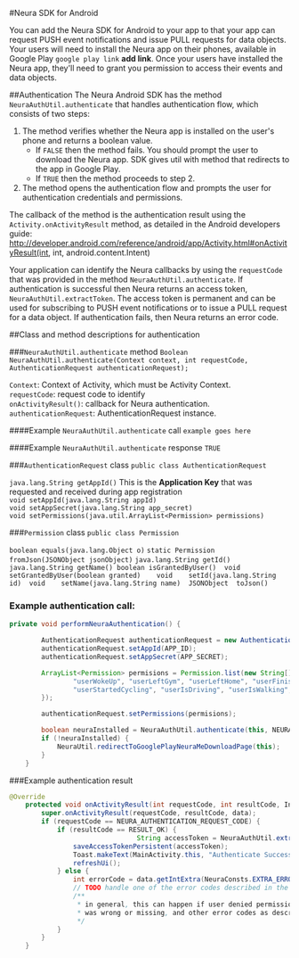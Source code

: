 
#Neura SDK for Android

You can add the Neura SDK for Android to your app to that your app can request PUSH event notifications and issue PULL requests for data objects.  Your users will need to install the Neura app on their phones, available in Google Play `google play link` **add link**.  Once your users have installed the Neura app, they'll need to grant you permission to access their events and data objects.


##AuthenticationThe Neura Android SDK has the method `NeuraAuthUtil.authenticate` that handles authentication flow, which consists of two steps:
1.	The method verifies whether the Neura app is installed on the user's phone and returns a boolean value.
    - If `FALSE` then the method fails. You should prompt the user to download the Neura app. SDK gives util with method that redirects to the app in Google Play. 
    - If `TRUE` then the method proceeds to step 2.
2.	The method opens the authentication flow and prompts the user for authentication credentials and permissions.  The callback of the method is the authentication result using the `Activity.onActivityResult` method, as detailed in the Android developers guide: http://developer.android.com/reference/android/app/Activity.html#onActivityResult(int, int, android.content.Intent)

Your application can identify the Neura callbacks by using the `requestCode` that was provided in the method `NeuraAuthUtil.authenticate`.  If authentication is successful then Neura returns an access token, `NeuraAuthUtil.extractToken`. The access token is permanent and can be used for subscribing to PUSH event notifications or to issue a PULL request for a data object.  If authentication fails, then Neura returns an error code.

##Class and method descriptions for authentication###`NeuraAuthUtil.authenticate` method`Boolean NeuraAuthUtil.authenticate(Context context, int requestCode, AuthenticationRequest authenticationRequest);` `Context`: Context of Activity, which must be Activity Context.  `requestCode`: request code to identify  
`onActivityResult()`: callback for Neura authentication.  
`authenticationRequest`: AuthenticationRequest instance.  ####Example `NeuraAuthUtil.authenticate` call
 `example goes here`
 
####Example `NeuraAuthUtil.authenticate` response
`TRUE` 

###`AuthenticationRequest` class
`public class AuthenticationRequest``java.lang.String getAppId()` This is the **Application Key** that was requested and received during app registration  `void setAppId(java.lang.String appId)`   `void setAppSecret(java.lang.String app_secret)`  `void setPermissions(java.util.ArrayList<Permission> permissions)`   


###`Permission` class`public class Permission``boolean equals(java.lang.Object o)` `static Permission fromJson(JSONObject jsonObject)` `java.lang.String getId()` `java.lang.String getName()boolean isGrantedByUser() void	setGrantedByUser(boolean granted) 	void	setId(java.lang.String id) void	setName(java.lang.String name) JSONObject	toJson() `### Example authentication call:```javaprivate void performNeuraAuthentication() {        AuthenticationRequest authenticationRequest = new AuthenticationRequest();        authenticationRequest.setAppId(APP_ID);        authenticationRequest.setAppSecret(APP_SECRET);        ArrayList<Permission> permisions = Permission.list(new String[] {                "userWokeUp", "userLeftGym", "userLeftHome", "userFinishedWalking", "userStartedDriving", "userIsAtWork", "userIsRunning",                "userStartedCycling", "userIsDriving", "userIsWalking", "userFinishedRunning"        });        authenticationRequest.setPermissions(permisions);        boolean neuraInstalled = NeuraAuthUtil.authenticate(this, NEURA_AUTHENTICATION_REQUEST_CODE, authenticationRequest);        if (!neuraInstalled) {            NeuraUtil.redirectToGooglePlayNeuraMeDownloadPage(this);        }    }```###Example authentication result ```java
@Override    protected void onActivityResult(int requestCode, int resultCode, Intent data) {        super.onActivityResult(requestCode, resultCode, data);        if (requestCode == NEURA_AUTHENTICATION_REQUEST_CODE) {            if (resultCode == RESULT_OK) {                                String accessToken = NeuraAuthUtil.extractToken(data);                saveAccessTokenPersistent(accessToken);                Toast.makeText(MainActivity.this, "Authenticate Success!", Toast.LENGTH_SHORT).show();                refreshUi();            } else {                int errorCode = data.getIntExtra(NeuraConsts.EXTRA_ERROR_CODE, -1);                // TODO handle one of the error codes described in the documentation                /**                 * in general, this can happen if user denied permissions, there is no network, one of the parameter supplied in the authentication                 * was wrong or missing, and other error codes as described in the documentation...                 */            }        }    }
```


